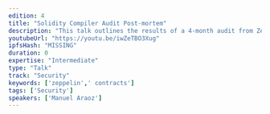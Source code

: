 ```yaml
---
edition: 4
title: "Solidity Compiler Audit Post-mortem"
description: "This talk outlines the results of a 4-month audit from Zeppelin of the Solidity Compiler. Learn about the history and evolution of the Solidity Compiler, new findings from the recent audit, and a discussion of other systemic risks in the smart contract ecosystem."
youtubeUrl: "https://youtu.be/iwZeTBO3Xug"
ipfsHash: "MISSING"
duration: 0
expertise: "Intermediate"
type: "Talk"
track: "Security"
keywords: ['zeppelin',' contracts']
tags: ['Security']
speakers: ['Manuel Araoz']
---
```

